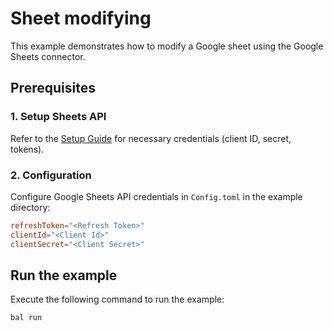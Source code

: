 # Sheet modifying

This example demonstrates how to modify a Google sheet using the Google Sheets connector.

## Prerequisites

### 1. Setup Sheets API

Refer to the [Setup Guide](https://central.ballerina.io/ballerinax/googleapis.sheets/latest#setup-guide) for necessary credentials (client ID, secret, tokens).

### 2. Configuration

Configure Google Sheets API credentials in `Config.toml` in the example directory:

```toml
refreshToken="<Refresh Token>"
clientId="<Client Id>"
clientSecret="<Client Secret>"
```

## Run the example

Execute the following command to run the example:

```bash
bal run
```
